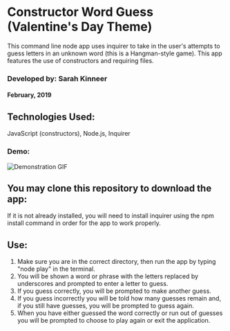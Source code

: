 # Constructor Word Guess (Valentine's Day Theme)
This command line node app uses inquirer to take in the user's attempts to guess letters in an unknown word (this is a Hangman-style game).  This app features the use of constructors and requiring files.

### Developed by: Sarah Kinneer
#### February, 2019

## Technologies Used:
JavaScript (constructors), Node.js, Inquirer

### Demo:
![Demonstration GIF](./const-word-guess-demo.gif)

## You may clone this repository to download the app:
If it is not already installed, you will need to install inquirer using the npm install command in order for the app to work properly.

## Use:
1. Make sure you are in the correct directory, then run the app by typing "node play" in the terminal.
2. You will be shown a word or phrase with the letters replaced by underscores and prompted to enter a letter to guess.
3. If you guess correctly, you will be prompted to make another guess.
4. If you guess incorrectly you will be told how many guesses remain and, if you still have guesses, you will be prompted to guess again.
5. When you have either guessed the word correctly or run out of guesses you will be prompted to choose to play again or exit the application.
